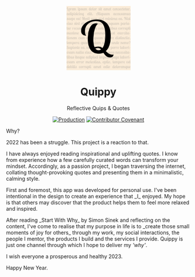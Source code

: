 <div align="center">
  <img 
    src="./.github/assets/quippy-512x512.png"
    alt="Quippy logo consisting of a pale yellow box with a large letter Q." 
    width="175px"
    height="175px"
  />
  <h1>Quippy</h1>  
  <p>Reflective Quips & Quotes</p>

  [![Production](https://github.com/jamesbayley/Quippy/actions/workflows/publish.yml/badge.svg)](https://github.com/jamesbayley/Quippy/actions/workflows/publish.yml)
  [![Contributor Covenant](https://img.shields.io/badge/Contributor%20Covenant-2.0-4baaaa.svg)](code_of_conduct.md)

</div>

<div>
  </h2>Why?</h2>
  <p>
    2022 has been a struggle. This project is a reaction to that.
  </p>
  <p>
    I have always enjoyed reading inspirational and uplifting quotes. I know from experience how a few carefully curated words can transform your mindset. Accordingly, as a passion project, I began traversing the internet, collating thought-provoking quotes and presenting them in a minimalistic, calming style.
  </p>  
  <p>
    First and foremost, this app was developed for personal use. I've been intentional in the design to create an experience that _I_ enjoyed. My hope is that others may discover that the product helps them to feel more relaxed and inspired.
  </p>
  <p>
    After reading _Start With Why_ by Simon Sinek and reflecting on the content, I've come to realise that my purpose in life is to _create those small moments of joy for others_ through my work, my social interactions, the people I mentor, the products I build and the services I provide. Quippy is just one channel through which I hope to deliver my <em>'why'</em>.
  </p>
  <p>
    I wish everyone a prosperous and healthy 2023.
  </p>
  <p>
    Happy New Year.
  </p>
</div>